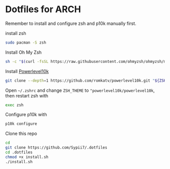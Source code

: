 # Dotfiles for ARCH

Remember to install and configure zsh and p10k manually first.

install zsh
```bash
sudo pacman -S zsh
```
Install Oh My Zsh
```bash
sh -c "$(curl -fsSL https://raw.githubusercontent.com/ohmyzsh/ohmyzsh/master/tools/install.sh)"
```
Install [Powerlevel10k](https://github.com/romkatv/powerlevel10k)
```bash
git clone --depth=1 https://github.com/romkatv/powerlevel10k.git "${ZSH_CUSTOM:-$HOME/.oh-my-zsh/custom}/themes/powerlevel10k"
```
Open `~/.zshrc` and change `ZSH_THEME` to `"powerlevel10k/powerlevel10k`, then restart zsh with
```bash
exec zsh
```
Configure p10k with
```bash
p10k configure
```

Clone this repo
```bash
cd
git clone https://github.com/Sypii7/.dotfiles
cd .dotfiles
chmod +x install.sh
./install.sh
```
